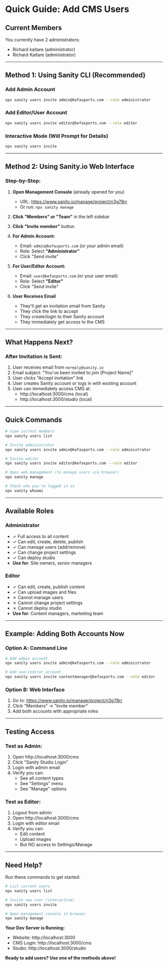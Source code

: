 # Quick Guide: Add CMS Users

## Current Members
You currently have 2 administrators:
- Richard kaitare (administrator)
- Richard Kaitare (administrator)

---

## Method 1: Using Sanity CLI (Recommended)

### Add Admin Account
```bash
npx sanity users invite admin@kefasports.com --role administrator
```

### Add Editor/User Account
```bash
npx sanity users invite editor@kefasports.com --role editor
```

### Interactive Mode (Will Prompt for Details)
```bash
npx sanity users invite
```

---

## Method 2: Using Sanity.io Web Interface

### Step-by-Step:

1. **Open Management Console** (already opened for you)
   - URL: https://www.sanity.io/manage/project/ri3g78rr
   - Or run: `npx sanity manage`

2. **Click "Members" or "Team"** in the left sidebar

3. **Click "Invite member"** button

4. **For Admin Account:**
   - Email: `admin@kefasports.com` (or your admin email)
   - Role: Select **"Administrator"**
   - Click "Send invite"

5. **For User/Editor Account:**
   - Email: `user@kefasports.com` (or your user email)
   - Role: Select **"Editor"**
   - Click "Send invite"

6. **User Receives Email**
   - They'll get an invitation email from Sanity
   - They click the link to accept
   - They create/login to their Sanity account
   - They immediately get access to the CMS

---

## What Happens Next?

### After Invitation is Sent:
1. User receives email from `noreply@sanity.io`
2. Email subject: "You've been invited to join [Project Name]"
3. User clicks "Accept invitation" link
4. User creates Sanity account or logs in with existing account
5. User can immediately access CMS at:
   - http://localhost:3000/cms (local)
   - http://localhost:3000/studio (local)

---

## Quick Commands

```bash
# View current members
npx sanity users list

# Invite administrator
npx sanity users invite admin@kefasports.com --role administrator

# Invite editor
npx sanity users invite editor@kefasports.com --role editor

# Open web management (to manage users via browser)
npx sanity manage

# Check who you're logged in as
npx sanity whoami
```

---

## Available Roles

### Administrator
- ✓ Full access to all content
- ✓ Can edit, create, delete, publish
- ✓ Can manage users (add/remove)
- ✓ Can change project settings
- ✓ Can deploy studio
- **Use for**: Site owners, senior managers

### Editor
- ✓ Can edit, create, publish content
- ✓ Can upload images and files
- ✗ Cannot manage users
- ✗ Cannot change project settings
- ✗ Cannot deploy studio
- **Use for**: Content managers, marketing team

---

## Example: Adding Both Accounts Now

### Option A: Command Line
```bash
# Add admin account
npx sanity users invite admin@kefasports.com --role administrator

# Add user/editor account
npx sanity users invite contentmanager@kefasports.com --role editor
```

### Option B: Web Interface
1. Go to: https://www.sanity.io/manage/project/ri3g78rr
2. Click "Members" → "Invite member"
3. Add both accounts with appropriate roles

---

## Testing Access

### Test as Admin:
1. Open http://localhost:3000/cms
2. Click "Sanity Studio Login"
3. Login with admin email
4. Verify you can:
   - See all content types
   - See "Settings" menu
   - See "Manage" options

### Test as Editor:
1. Logout from admin
2. Open http://localhost:3000/cms
3. Login with editor email
4. Verify you can:
   - Edit content
   - Upload images
   - But NO access to Settings/Manage

---

## Need Help?

Run these commands to get started:

```bash
# List current users
npx sanity users list

# Invite new user (interactive)
npx sanity users invite

# Open management console in browser
npx sanity manage
```

**Your Dev Server is Running:**
- Website: http://localhost:3000
- CMS Login: http://localhost:3000/cms
- Studio: http://localhost:3000/studio

**Ready to add users? Use one of the methods above!**
